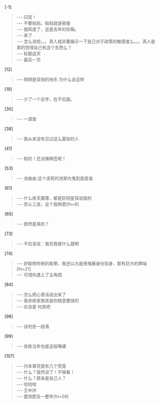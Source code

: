 
[-1] 
>--- 闪现！<br>
>--- 不要贴贴，贴贴就是密接<br>
>--- 我知道了，这是去年的存稿。<br>
>--- 来了<br>
>--- 怎么说呢。。。真人就非要展示一下自己对于政策的敏感度么。。。真人是真的觉得自己有这个东西么？<br>
>--- 标题逆天<br>
>--- 最后一页<br>

[12] 
>--- 明明是双倍的快乐 为什么会这样<br>

[19] 
>--- 少了一个会字，在不后面。<br>

[30] 
>--- 一调查<br>

[38] 
>--- 我从来没有见过这么嚣张的人<br>

[41] 
>--- 假的！还没捅棉签呢！<br>

[53] 
>--- 池曲由:这个该死的池家内鬼到底是谁<br>

[61] 
>--- 什么炼天魔尊，都是巨阳星宿诋毁的<br>
>--- 否认三连，这个我熟悉[fn=8]<br>

[65] 
>--- 居然是真的？<br>

[73] 
>--- 不应该说：我究竟做什么聂啊<br>

[74] 
>--- 好聪明伶俐的紫蒂，我还以为是用鬼藤身份现身，那有巨大的弊端[fn=21]<br>
>--- 可惜你遇上了主角团<br>

[84] 
>--- 怎么把心里话说出来了<br>
>--- 我赤练家族其是你随意要挟的<br>
>--- 应该是
何其吧<br>

[98] 
>--- 谈判告一段落<br>

[99] 
>--- 赤练当年也是这般嘴硬<br>

[107] 
>--- 问本章究竟有几个究竟<br>
>--- 什么？竟然没了！不够看！<br>
>--- 什么？原来是自己人？<br>
>--- 哈哈哈<br>
>--- 王中炸<br>
>--- 震惊肥舌一整年[fn=58]<br>
